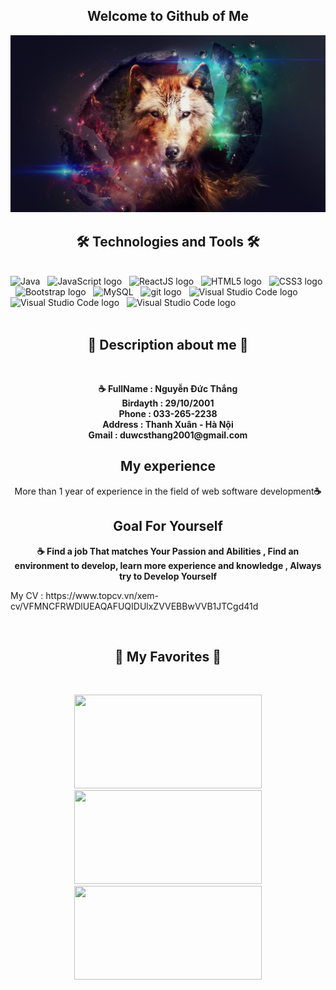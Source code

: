  <h2 align="center">Welcome to Github of Me</h2>
<a href="#" target="_blank">                                                
  <img src="svg/57768.jpg" width="1200" alt="" />
</a>

<h2 align="center">🛠 Technologies and Tools 🛠</h2>
<br>
<!-- https://simpleicons.org/ -->
<span><img src="https://1000logos.net/wp-content/uploads/2020/09/Java-Logo.png" alt="Java" title="" height="38" /></span>
&nbsp;
<span><img src="https://img.shields.io/badge/JavaScript-282C34?logo=javascript&logoColor=F7DF1E" alt="JavaScript logo" title="JavaScript" height="25" /></span>
&nbsp;
<span><img src="https://img.shields.io/badge/ReactJS-282C34?logo=react&logoColor=61DAFB" alt="ReactJS logo" title="ReactJS" height="25" /></span>
&nbsp;
<span><img src="https://img.shields.io/badge/HTML5-282C34?logo=html5&logoColor=E34F26" alt="HTML5 logo" title="HTML5" height="25" /></span>
&nbsp;
<span><img src="https://img.shields.io/badge/CSS3-282C34?logo=css3&logoColor=1572B6" alt="CSS3 logo" title="CSS3" height="25" /></span>
&nbsp;
<span><img src="https://img.shields.io/badge/Bootstrap-282C34?logo=bootstrap&logoColor=7952B3" alt="Bootstrap logo" title="Bootstrap" height="25" /></span>
&nbsp;
<span><img src="https://techvccloud.mediacdn.vn/2020/9/17/mysql-1-1600340047538868003500-crop-160034079526453914971.png" alt="MySQL" title="MySQL" height="25" /></span>
&nbsp;
<span><img src="https://play-lh.googleusercontent.com/PCpXdqvUWfCW1mXhH1Y_98yBpgsWxuTSTofy3NGMo9yBTATDyzVkqU580bfSln50bFU" alt="git logo" title="gitHub" height="25" /></span>
&nbsp;
<span><img src="https://img.shields.io/badge/VS%20Code-282C34?logo=visual-studio-code&logoColor=007ACC" alt="Visual Studio Code logo" title="Visual Studio Code" height="25" /></span>
&nbsp;
<span><img src="https://upload.wikimedia.org/wikipedia/commons/thumb/9/9c/IntelliJ_IDEA_Icon.svg/1200px-IntelliJ_IDEA_Icon.svg.png" alt="Visual Studio Code logo" title="IntelliJ" height="25" /></span>
&nbsp;
<span><img src="https://upload.wikimedia.org/wikipedia/commons/thumb/9/98/Apache_NetBeans_Logo.svg/1200px-Apache_NetBeans_Logo.svg.png" alt="Visual Studio Code logo" title="Aphache" height="25" /></span>
&nbsp;
<br>
<br>

<h2 align="center">📖 Description about me 📖</h2>
<br>
<p align="center"><strong>☕ FullName : Nguyễn Đức Thắng <br> Birdayth : 29/10/2001 <br> Phone : 033-265-2238 <br> Address : Thanh Xuân - Hà Nội <br> Gmail : duwcsthang2001@gmail.com 
</strong></p>
<h2 align="center"> My experience </h2>
<p align="center">More than 1 year of experience in the field of web software development<strong>☕ 
</strong></p>
<h2 align="center"> Goal For Yourself </h2>
<p align="center"><strong>☕  Find a job That matches Your Passion and Abilities , Find an environment to develop, learn more experience and knowledge , Always try to Develop Yourself
</strong></p>
<p>My CV : https://www.topcv.vn/xem-cv/VFMNCFRWDlUEAQAFUQIDUlxZVVEBBwVVB1JTCgd41d  </p>
<br>
<h2 align="center">📑 My Favorites 📑</h2>
<br>
<p align="center">
<img src="https://img.freepik.com/free-vector/isometric-people-working-with-technology_52683-19078.jpg?w=2000" width="300" height="150" alt="" />
<img src="https://cdn.tgdd.vn/GameApp/4/221941/Screentshots/lien-minh-huyen-thoai-game-moba-pho-bien-nhat-the-gioi-21-05-2020-2.jpg" width="300" height="150" alt="" />
<img src="https://media.istockphoto.com/id/910293318/vector/running-men-icon.jpg?s=612x612&w=0&k=20&c=G5Azj4uEBHjfA7WXRQbsNx0YBOWIWpvoMvptOaJtEVI=" width="300" height="150"alt="" />
</p>

